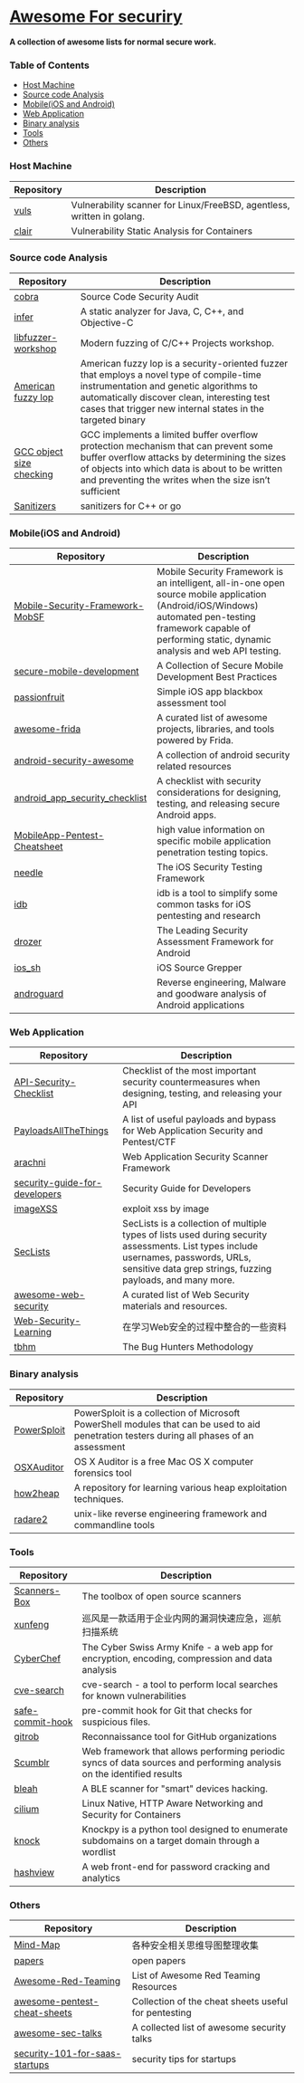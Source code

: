 # [Awesome For securiry](https://github.com/dleyanlin/awesome-secure-work)

**A collection of awesome lists for normal secure work.**
### Table of Contents

<!-- MarkdownTOC depth=4 -->
- [Host Machine](#host)
- [Source code Analysis](#source)
- [Mobile(iOS and Android)](#mobile)
- [Web Application](#webapp)
- [Binary analysis](#binary)
- [Tools](#tools)
- [Others](#others)

<!-- /MarkdownTOC -->

<a name="host" />

### Host Machine 
Repository | Description
---- |----
[vuls](https://github.com/future-architect/vuls) | Vulnerability scanner for Linux/FreeBSD, agentless, written in golang.
[clair](https://github.com/coreos/clair) | Vulnerability Static Analysis for Containers

<a name="source" />

### Source code Analysis

Repository | Description
---- | ----
[cobra](https://github.com/dleyanlin/cobra) | Source Code Security Audit 
[infer](https://github.com/facebook/infer) | A static analyzer for Java, C, C++, and Objective-C
[libfuzzer-workshop](https://github.com/Dor1s/libfuzzer-workshop)|Modern fuzzing of C/C++ Projects workshop.
[American fuzzy lop](http://lcamtuf.coredump.cx/afl/)|American fuzzy lop is a security-oriented fuzzer that employs a novel type of compile-time instrumentation and genetic algorithms to automatically discover clean, interesting test cases that trigger new internal states in the targeted binary
[GCC object size checking](https://gcc.gnu.org/onlinedocs/gcc/Object-Size-Checking.html)| GCC implements a limited buffer overflow protection mechanism that can prevent some buffer overflow attacks by determining the sizes of objects into which data is about to be written and preventing the writes when the size isn’t sufficient
[Sanitizers](https://github.com/google/sanitizers/wiki)|sanitizers for C++ or go


<a name="mobile" />

### Mobile(iOS and Android)

Repository | Description
---- | ----
[Mobile-Security-Framework-MobSF](https://github.com/MobSF/Mobile-Security-Framework-MobSF) | Mobile Security Framework is an intelligent, all-in-one open source mobile application (Android/iOS/Windows) automated pen-testing framework capable of performing static, dynamic analysis and web API testing.
[secure-mobile-development](https://github.com/nowsecure/secure-mobile-development) | A Collection of Secure Mobile Development Best Practices
[passionfruit](https://github.com/chaitin/passionfruit) | Simple iOS app blackbox assessment tool
[awesome-frida](https://github.com/dleyanlin/awesome-frida) | A curated list of awesome projects, libraries, and tools powered by Frida.
[android-security-awesome](https://github.com/ashishb/android-security-awesome) | A collection of android security related resources
[android_app_security_checklist](https://github.com/b-mueller/android_app_security_checklist) | A checklist with security considerations for designing, testing, and releasing secure Android apps.
[MobileApp-Pentest-Cheatsheet](https://github.com/tanprathan/MobileApp-Pentest-Cheatsheet)|high value information on specific mobile application penetration testing topics.
[needle](https://github.com/mwrlabs/needle)|The iOS Security Testing Framework 
[idb](https://github.com/dmayer/idb)|idb is a tool to simplify some common tasks for iOS pentesting and research
[drozer](https://github.com/mwrlabs/drozer)|The Leading Security Assessment Framework for Android
[ios_sh](https://github.com/jhaddix/ios_sh)|iOS Source Grepper
[androguard](https://github.com/androguard/androguard)|Reverse engineering, Malware and goodware analysis of Android applications

<a name="webapp" />

### Web Application

Repository | Description
---- | ----
[API-Security-Checklist](https://github.com/shieldfy/API-Security-Checklist) | Checklist of the most important security countermeasures when designing, testing, and releasing your API
[PayloadsAllTheThings](https://github.com/swisskyrepo/PayloadsAllTheThings) | A list of useful payloads and bypass for Web Application Security and Pentest/CTF
[arachni](https://github.com/Arachni/arachni)|Web Application Security Scanner Framework
[security-guide-for-developers](https://github.com/FallibleInc/security-guide-for-developers)|Security Guide for Developers 
[imageXSS](https://github.com/dleyanlin/imageXSS)|exploit xss by image
[SecLists](https://github.com/danielmiessler/SecLists)|SecLists is a collection of multiple types of lists used during security assessments. List types include usernames, passwords, URLs, sensitive data grep strings, fuzzing payloads, and many more. 
[awesome-web-security](https://github.com/qazbnm456/awesome-web-security)|A curated list of Web Security materials and resources.
[Web-Security-Learning](https://github.com/CHYbeta/Web-Security-Learning)|在学习Web安全的过程中整合的一些资料
[tbhm](https://github.com/jhaddix/tbhm)|The Bug Hunters Methodology

<a name="binary" />

### Binary analysis
Repository | Description
---- | ----
[PowerSploit](https://github.com/PowerShellMafia/PowerSploit) | PowerSploit is a collection of Microsoft PowerShell modules that can be used to aid penetration testers during all phases of an assessment
[OSXAuditor](https://github.com/jipegit/OSXAuditor)|OS X Auditor is a free Mac OS X computer forensics tool
[how2heap](https://github.com/shellphish/how2heap)|A repository for learning various heap exploitation techniques.
[radare2](https://github.com/radare/radare2)|unix-like reverse engineering framework and commandline tools

<a name="tools" />

### Tools
Repository | Description
---- | ----
[Scanners-Box](https://github.com/We5ter/Scanners-Box) | The toolbox of open source scanners
[xunfeng](https://github.com/ysrc/xunfeng)|巡风是一款适用于企业内网的漏洞快速应急，巡航扫描系统
[CyberChef](https://github.com/gchq/CyberChef)|The Cyber Swiss Army Knife - a web app for encryption, encoding, compression and data analysis
[cve-search](https://github.com/cve-search/cve-search)|cve-search - a tool to perform local searches for known vulnerabilities
[safe-commit-hook](https://github.com/dleyanlin/safe-commit-hook)|pre-commit hook for Git that checks for suspicious files.
[gitrob](https://github.com/michenriksen/gitrob)|Reconnaissance tool for GitHub organizations
[Scumblr](https://github.com/Netflix/Scumblr)|Web framework that allows performing periodic syncs of data sources and performing analysis on the identified results
[bleah](https://github.com/evilsocket/bleah)|A BLE scanner for "smart" devices hacking.
[cilium](https://github.com/cilium/cilium)|Linux Native, HTTP Aware Networking and Security for Containers
[knock](https://github.com/guelfoweb/knock)|Knockpy is a python tool designed to enumerate subdomains on a target domain through a wordlist
[hashview](https://github.com/hashview/hashview)|A web front-end for password cracking and analytics

<a name="others" />

### Others
Repository | Description
---- | ----
[Mind-Map](https://github.com/phith0n/Mind-Map)|各种安全相关思维导图整理收集
[papers](https://github.com/evilcos/papers)|open papers
[Awesome-Red-Teaming](https://github.com/yeyintminthuhtut/Awesome-Red-Teaming)|List of Awesome Red Teaming Resources
[awesome-pentest-cheat-sheets](https://github.com/coreb1t/awesome-pentest-cheat-sheets)|Collection of the cheat sheets useful for pentesting
[awesome-sec-talks](https://github.com/PaulSec/awesome-sec-talks)|A collected list of awesome security talks
[security-101-for-saas-startups](https://github.com/forter/security-101-for-saas-startups)|security tips for startups
